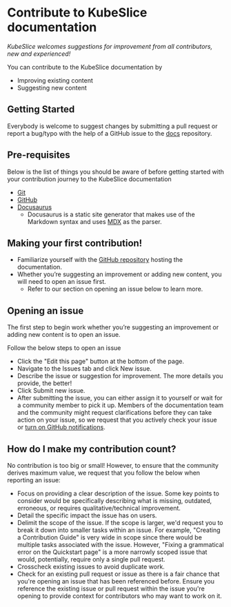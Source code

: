 # Contribute to KubeSlice documentation

_KubeSlice welcomes suggestions for improvement from all contributors, new and experienced!_

You can contribute to the KubeSlice documentation by

- Improving existing content
- Suggesting new content

## Getting Started

Everybody is welcome to suggest changes by submitting a pull request
or report a bug/typo with the help of a GitHub issue to the
[docs](https://github.com/kubeslice/docs) repository.

## Pre-requisites 

Below is the list of things you should be aware of before getting started with your contribution journey to the KubeSlice documentation

- [Git](https://git-scm.com/)
- [GitHub](https://lab.github.com/)
- [Docusaurus](https://docusaurus.io)
    - Docusaurus is a static site generator that makes use of the Markdown syntax and uses [MDX](https://mdxjs.com/) as the parser.

## Making your first contribution!

- Familiarize yourself with the [GitHub repository](https://github.com/kubeslice/docs) hosting the documentation.
- Whether you’re suggesting an improvement or adding new content, you will need to open an issue first.
	- Refer to our section on opening an issue below to learn more.


## Opening an issue

The first step to begin work whether you’re suggesting an improvement or adding new content is to open an issue.

Follow the below steps to open an issue

- Click the "Edit this page" button at the bottom of the page.
- Navigate to the Issues tab and click New issue.
- Describe the issue or suggestion for improvement. The more details you provide, the better!
- Click Submit new issue.
- After submitting the issue, you can either assign it to yourself or wait for a community member to pick it up. Members of the documentation team and the community might request clarifications before they can take action on your issue, so we request that you actively check your issue or [turn on GitHub notifications](https://docs.github.com/en/account-and-profile/managing-subscriptions-and-notifications-on-github/setting-up-notifications/configuring-notifications).

## How do I make my contribution count?

No contribution is too big or small! However, to ensure that the community derives maximum value, we request that you follow the below when reporting an issue:

- Focus on providing a clear description of the issue. Some key points to consider would be specifically describing what is missing, outdated, erroneous, or requires qualitative/technical improvement.
- Detail the specific impact the issue has on users.
- Delimit the scope of the issue. If the scope is larger, we'd request you to break it down into smaller tasks within an issue. For example, "Creating a Contribution Guide" is very wide in scope since there would be multiple tasks associated with the issue. However, "Fixing a grammatical error on the Quickstart page" is a more narrowly scoped issue that would, potentially, require only a single pull request.
- Crosscheck existing issues to avoid duplicate work.
- Check for an existing pull request or issue as there is a fair chance that you're opening an issue that has been referenced before. Ensure you reference the existing issue or pull request within the issue you're opening to provide context for contributors who may want to work on it.
